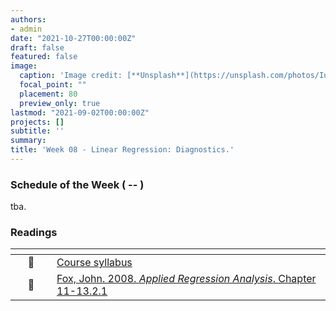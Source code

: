 ```yaml
---
authors:
- admin
date: "2021-10-27T00:00:00Z"
draft: false
featured: false
image:
  caption: 'Image credit: [**Unsplash**](https://unsplash.com/photos/IuLgi9PWETU)'
  focal_point: ""
  placement: 80
  preview_only: true
lastmod: "2021-09-02T00:00:00Z"
projects: []
subtitle: ''
summary: 
title: 'Week 08 - Linear Regression: Diagnostics.'
---
```


### Schedule of the Week ( -- )

tba.

### Readings

| <div style="width:50px"></div>  | <div style="width:420px"></div>  |  <div style="width:200px"></div> |
|:---:|:---|:---:|
| :page_facing_up: | [Course syllabus]() | **Required** | 
| :page_facing_up: | [Fox, John. 2008. *Applied Regression Analysis*. Chapter 11-13.2.1]() | **Required** |



